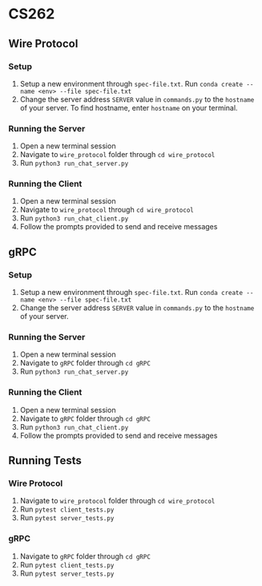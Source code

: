 # CS262

## Wire Protocol
### Setup
1. Setup a new environment through `spec-file.txt`. Run `conda create --name <env> --file spec-file.txt`
2. Change the server address `SERVER` value in `commands.py` to the `hostname` of your server. To find hostname, enter `hostname` on your terminal.

### Running the Server
1. Open a new terminal session
2. Navigate to `wire_protocol` folder through `cd wire_protocol`
3. Run `python3 run_chat_server.py`

### Running the Client
1. Open a new terminal session
2. Navigate to `wire_protocol` through `cd wire_protocol`
3. Run `python3 run_chat_client.py`
4. Follow the prompts provided to send and receive messages

## gRPC
### Setup
1. Setup a new environment through `spec-file.txt`. Run `conda create --name <env> --file spec-file.txt`
2. Change the server address `SERVER` value in `commands.py` to the `hostname` of your server.

### Running the Server
1. Open a new terminal session
2. Navigate to `gRPC` folder through `cd gRPC`
3. Run `python3 run_chat_server.py`

### Running the Client
1. Open a new terminal session
2. Navigate to `gRPC` folder through `cd gRPC`
3. Run `python3 run_chat_client.py`
4. Follow the prompts provided to send and receive messages

## Running Tests
### Wire Protocol
1. Navigate to `wire_protocol` folder through `cd wire_protocol`
2. Run `pytest client_tests.py`
3. Run `pytest server_tests.py`

### gRPC
1. Navigate to `gRPC` folder through `cd gRPC`
2. Run `pytest client_tests.py`
3. Run `pytest server_tests.py`
